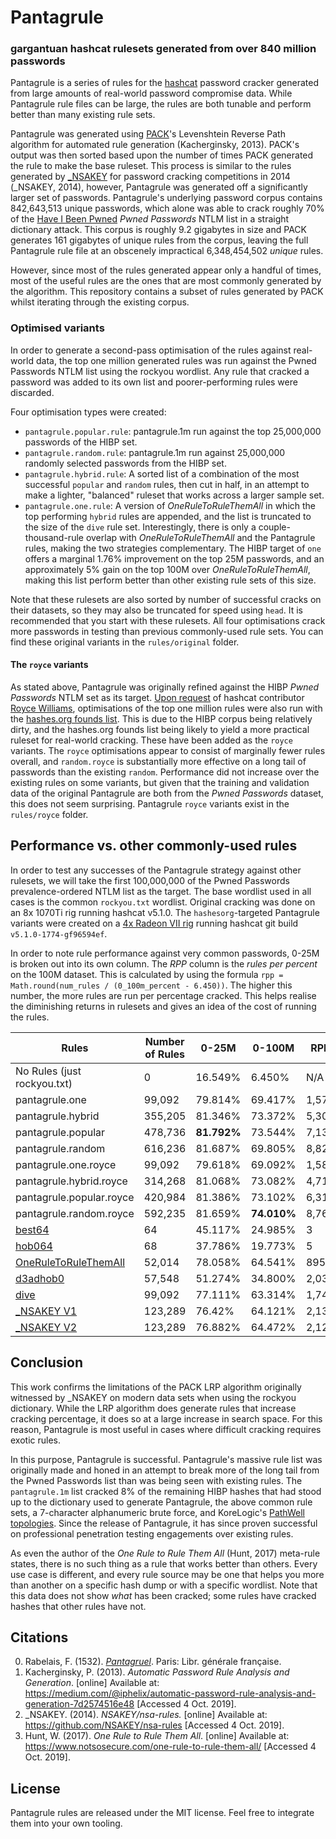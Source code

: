# Pantagrule
### gargantuan hashcat rulesets generated from over 840 million passwords

Pantagrule is a series of rules for the [hashcat](https://hashcat.net/hashcat/) password cracker generated from large amounts of real-world password compromise data. While Pantagrule rule files can be large, the rules are both tunable and perform better than many existing rule sets.

Pantagrule was generated using [PACK](https://github.com/iphelix/pack/blob/master/rulegen.py)'s Levenshtein Reverse Path algorithm for automated rule generation (Kacherginsky, 2013). PACK's output was then sorted based upon the number of times PACK generated the rule to make the base ruleset. This process is similar to the rules generated by [_NSAKEY](https://github.com/NSAKEY/nsa-rules) for password cracking competitions in 2014 (_NSAKEY, 2014), however, Pantagrule was generated off a significantly larger set of passwords. Pantagrule's underlying password corpus contains 842,643,513 unique passwords, which alone was able to crack roughly 70% of the [Have I Been Pwned](https://www.troyhunt.com/introducing-306-million-freely-downloadable-pwned-passwords/) _Pwned Passwords_ NTLM list in a straight dictionary attack. This corpus is roughly 9.2 gigabytes in size and PACK generates 161 gigabytes of unique rules from the corpus, leaving the full Pantagrule rule file at an obscenely impractical 6,348,454,502 _unique_ rules.

However, since most of the rules generated appear only a handful of times, most of the useful rules are the ones that are most commonly generated by the algorithm. This repository contains a subset of rules generated by PACK whilst iterating through the existing corpus.

### Optimised variants

In order to generate a second-pass optimisation of the rules against real-world data, the top one million generated rules was run against the Pwned Passwords NTLM list using the rockyou wordlist. Any rule that cracked a password was added to its own list and poorer-performing rules were discarded. 

Four optimisation types were created:

* `pantagrule.popular.rule`: pantagrule.1m run against the top 25,000,000 passwords of the HIBP set.
* `pantagrule.random.rule`: pantagrule.1m run against 25,000,000 randomly selected passwords from the HIBP set.
* `pantagrule.hybrid.rule`: A sorted list of a combination of the most successful `popular` and `random` rules, then cut in half, in an attempt to make a lighter, "balanced" ruleset that works across a larger sample set.
* `pantagrule.one.rule`: A version of _OneRuleToRuleThemAll_ in which the top performing `hybrid` rules are appended, and the list is truncated to the size of the `dive` rule set. Interestingly, there is only a couple-thousand-rule overlap with _OneRuleToRuleThemAll_ and the Pantagrule rules, making the two strategies complementary. The HIBP target of `one` offers a marginal 1.76% improvement on the top 25M passwords, and an approximately 5% gain on the top 100M over _OneRuleToRuleThemAll_, making this list perform better than other existing rule sets of this size. 

Note that these rulesets are also sorted by number of successful cracks on their datasets, so they may also be truncated for speed using `head`. It is recommended that you start with these rulesets. All four optimisations crack more passwords in testing than previous commonly-used rule sets. You can find these original variants in the `rules/original` folder.

#### The `royce` variants

As stated above, Pantagrule was originally refined against the HIBP _Pwned Passwords_ NTLM set as its target. [Upon request](https://github.com/rarecoil/pantagrule/issues/1) of hashcat contributor [Royce Williams](https://github.com/roycewilliams), optimisations of the top one million rules were also run with the [hashes.org founds list](https://github.com/rarecoil/hashes.org-list). This is due to the HIBP corpus being relatively dirty, and the hashes.org founds list being likely to yield a more practical ruleset for real-world cracking. These have been added as the `royce` variants. The `royce` optimisations appear to consist of marginally fewer rules overall, and `random.royce` is substantially more effective on a long tail of passwords than the existing `random`. Performance did not increase over the existing rules on some variants, but given that the training and validation data of the original Pantagrule are both from the _Pwned Passwords_ dataset, this does not seem  surprising. Pantagrule `royce` variants exist in the `rules/royce` folder.


## Performance vs. other commonly-used rules

In order to test any successes of the Pantagrule strategy against other rulesets, we will take the first 100,000,000 of the Pwned Passwords prevalence-ordered NTLM list as the target. The base wordlist used in all cases is the common `rockyou.txt` wordlist. Original cracking was done on an 8x 1070Ti rig running hashcat v5.1.0. The `hashesorg`-targeted Pantagrule variants were created on a [4x Radeon VII rig](https://gist.github.com/rarecoil/54340280d81528dcb024ef5df2535c86) running hashcat git build `v5.1.0-1774-gf96594ef`.

In order to note rule performance against very common passwords, 0-25M is broken out into its own column. The _RPP_ column is the _rules per percent_ on the 100M dataset. This is calculated by using the formula `rpp = Math.round(num_rules / (0_100m_percent - 6.450))`. The higher this number, the more rules are run per percentage cracked. This helps realise the diminishing returns in rulesets and gives an idea of the cost of running the rules.


| Rules        | Number of Rules | 0-25M     | 0-100M | RPP |
|----------------|-----------------|-----------|--------|-----|
| No Rules (just rockyou.txt) | 0 | 16.549%  |  6.450%| N/A |
| pantagrule.one | 99,092 | 79.814% | 69.417% | 1,574 |
| pantagrule.hybrid | 355,205 | 81.346% | 73.372% | 5,308 |
| pantagrule.popular | 478,736 | **81.792%** | 73.544% | 7,135 |
| pantagrule.random | 616,236 | 81.687% | 69.805% | 8,828 |
| pantagrule.one.royce | 99,092 | 79.618% | 69.092% | 1,582 |
| pantagrule.hybrid.royce | 314,268 | 81.068% | 73.082% | 4,716 |
| pantagrule.popular.royce | 420,984 | 81.386% | 73.102% | 6,316 |
| pantagrule.random.royce | 592,235 | 81.659% | **74.010%** | 8,766 |
| [best64](https://github.com/hashcat/hashcat/blob/master/rules/best64.rule) | 64 | 45.117% | 24.985% | 3 |
| [hob064](https://github.com/praetorian-code/Hob0Rules) | 68 | 37.786% | 19.773% | 5 |
| [OneRuleToRuleThemAll](https://github.com/NotSoSecure/password_cracking_rules) | 52,014 | 78.058% | 64.541% | 895 |
| [d3adhob0](https://github.com/praetorian-code/Hob0Rules) | 57,548 |  51.274% |  34.800% | 2,030 |
| [dive](https://github.com/hashcat/hashcat/blob/master/rules/dive.rule) | 99,092 | 77.111% | 63.314% | 1,743 |
| [_NSAKEY V1](https://github.com/NSAKEY/nsa-rules/blob/master/_NSAKEY.v1.dive.rule) | 123,289 | 76.42% | 64.121% | 2,138 |
| [_NSAKEY V2](https://github.com/NSAKEY/nsa-rules/blob/master/_NSAKEY.v2.dive.rule) | 123,289 | 76.882% | 64.472% | 2,124 |


## Conclusion

This work confirms the limitations of the PACK LRP algorithm originally witnessed by _NSAKEY on modern data sets when using the rockyou dictionary. While the LRP algorithm does generate rules that increase cracking percentage, it does so at a large increase in search space. For this reason, Pantagrule is most useful in cases where difficult cracking requires exotic rules.

In this purpose, Pantagrule is successful. Pantagrule's massive rule list was originally made and honed in an attempt to break more of the long tail from the Pwned Passwords list than was being seen with existing rules. The `pantagrule.1m` list cracked 8% of the remaining HIBP hashes that had stood up to the dictionary used to generate Pantagrule, the above common rule sets, a 7-character alphanumeric brute force, and KoreLogic's [PathWell topologies](https://blog.korelogic.com/blog/2014/04/04/pathwell_topologies). Since the release of Pantagrule, it has since proven successful on professional penetration testing engagements over existing rules.

As even the author of the _One Rule to Rule Them All_ (Hunt, 2017) meta-rule states, there is no such thing as a rule that works better than others. Every use case is different, and every rule source may be one that helps you more than another on a specific hash dump or with a specific wordlist. Note that this data does not show _what_ has been cracked; some rules have cracked hashes that other rules have not.

## Citations

0. Rabelais, F. (1532). _[Pantagruel](https://en.wikipedia.org/wiki/Gargantua_and_Pantagruel)_. Paris: Libr. générale française.
1. Kacherginsky, P. (2013). _Automatic Password Rule Analysis and Generation_. [online] Available at: https://medium.com/@iphelix/automatic-password-rule-analysis-and-generation-7d2574516e48 [Accessed 4 Oct. 2019].
2. \_NSAKEY. (2014). _NSAKEY/nsa-rules._ [online] Available at: https://github.com/NSAKEY/nsa-rules [Accessed 4 Oct. 2019].
3. Hunt, W. (2017). _One Rule to Rule Them All_. [online] Available at: https://www.notsosecure.com/one-rule-to-rule-them-all/ [Accessed 4 Oct. 2019].


## License

Pantagrule rules are released under the MIT license. Feel free to integrate them into your own tooling.

